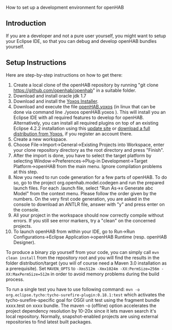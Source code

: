 How to set up a development environment for openHAB

## Introduction

If you are a developer and not a pure user yourself, you might want to setup your Eclipse IDE, so that you can debug and develop openHAB bundles yourself.

## Setup Instructions

Here are step-by-step instructions on how to get there:
 
1. Create a local clone of the openHAB repository by running "git clone https://github.com/openhab/openhab" in a suitable folder.
1. Download and install oracle jdk 1.7
1. Download and install the [Yoxos Installer](https://yoxos.eclipsesource.com/downloadlauncher.html).
1. Download and execute the file [openHAB.yoxos](http://dl.dropbox.com/u/15535378/openHAB.yoxos) (in linux that can be done via command line ./yoxos openHAB.yoxos 
). This will install you an Eclipse IDE with all required features to develop for openHAB. Alternatively, you can install all required plugins on top of an existing Eclipse 4.2.2 installation using this [update site](http://yoxos.eclipsesource.com/userdata/profile/c5f3985b62c488f0df0dfbc369f9e057) or [download a full distribution from Yoxos](http://yoxos.eclipsesource.com/userdata/profile/c5f3985b62c488f0df0dfbc369f9e057), if you register an account there.
1. Create a new workspace.
1. Choose File->Import->General->Existing Projects into Workspace, enter your clone repository directory as the root directory and press "Finish".
1. After the import is done, you have to select the target platform by selecting Window->Preferences->Plug-in Development->Target Platform->openHAB from the main menu. Ignore compilation problems at this step.
1. Now you need to run code generation for a few parts of openHAB. To do so, go to the project org.openhab.model.codegen and run the prepared launch files. For each .launch file, select "Run As->x Generate abc Model" from the context menu. Please follow the order given by the numbers. On the very first code generation, you are asked in the console to download an ANTLR file, answer with "y" and press enter on the console.
1. All your project in the workspace should now correctly compile without errors. If you still see error markers, try a "clean" on the concerned projects.
1. To launch openHAB from within your IDE, go to Run->Run Configurations->Eclipse Application->openHAB Runtime (resp. openHAB Designer).

To produce a binary zip yourself from your code, you can simply call `mvn clean install` from the repository root and you will find the results in the folder distribution/target (you will of course need a Maven 3.0 installation as a prerequisite). Set `MAVEN_OPTS` to `-Xms512m -Xmx1024m -XX:PermSize=256m -XX:MaxPermSize=512m` in order to avoid memory problems during the build process.

To run a single test you have to use following command: `mvn -o org.eclipse.tycho:tycho-surefire-plugin:0.18.1:test` which activates the tycho-surefire-specific goal for OSGI unit test using the fragment bundle xxxx.test on xxxx bundle. The maven -o (offline) option accelerates the project dependency resolution by 10-20x since it lets maven search it's local repository. Normally, snapshot-enabled projects are using external repositories to find latest built packages. 